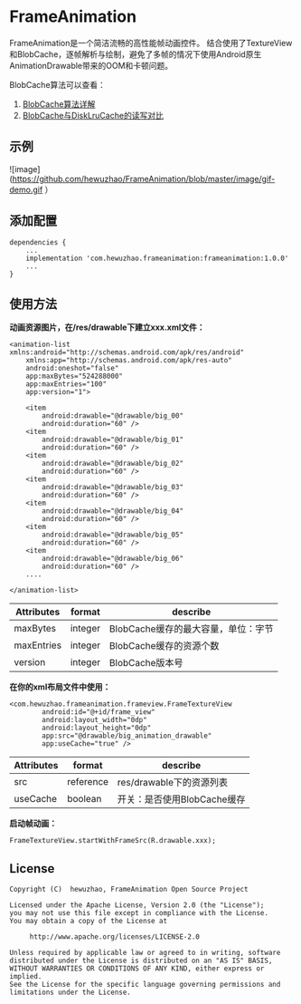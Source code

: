 # FrameAnimation

FrameAnimation是一个简洁流畅的高性能帧动画控件。
结合使用了TextureView和BlobCache，逐帧解析与绘制，避免了多帧的情况下使用Android原生AnimationDrawable带来的OOM和卡顿问题。

BlobCache算法可以查看：
1. [BlobCache算法详解](https://blog.csdn.net/hewuzhao/article/details/108028320)
2. [BlobCache与DiskLruCache的读写对比](https://blog.csdn.net/hewuzhao/article/details/108696808)

## 示例
![image](https://github.com/hewuzhao/FrameAnimation/blob/master/image/gif-demo.gif ）

## 添加配置
```
dependencies {
    ...
    implementation 'com.hewuzhao.frameanimation:frameanimation:1.0.0'
    ...
}
```

## 使用方法
**动画资源图片，在/res/drawable下建立xxx.xml文件：**
```
<animation-list xmlns:android="http://schemas.android.com/apk/res/android"
    xmlns:app="http://schemas.android.com/apk/res-auto"
    android:oneshot="false"
    app:maxBytes="524288000"
    app:maxEntries="100"
    app:version="1">

    <item
        android:drawable="@drawable/big_00"
        android:duration="60" />
    <item
        android:drawable="@drawable/big_01"
        android:duration="60" />
    <item
        android:drawable="@drawable/big_02"
        android:duration="60" />
    <item
        android:drawable="@drawable/big_03"
        android:duration="60" />
    <item
        android:drawable="@drawable/big_04"
        android:duration="60" />
    <item
        android:drawable="@drawable/big_05"
        android:duration="60" />
    <item
        android:drawable="@drawable/big_06"
        android:duration="60" />
    ....

</animation-list>
```

|Attributes|format|describe|
|-----|-----|-----|
|maxBytes    |integer    |BlobCache缓存的最大容量，单位：字节    |
|maxEntries    |integer    |BlobCache缓存的资源个数    |
|version    |integer    |BlobCache版本号    |




**在你的xml布局文件中使用：**
```
<com.hewuzhao.frameanimation.frameview.FrameTextureView
        android:id="@+id/frame_view"
        android:layout_width="0dp"
        android:layout_height="0dp"
        app:src="@drawable/big_animation_drawable"
        app:useCache="true" />
```
|Attributes|format|describe|
|-----|-----|-----|
|src    |reference    |res/drawable下的资源列表    |
|useCache    |boolean    |开关：是否使用BlobCache缓存    |


**启动帧动画：**
```
FrameTextureView.startWithFrameSrc(R.drawable.xxx);
```

## License
```
Copyright (C)  hewuzhao, FrameAnimation Open Source Project

Licensed under the Apache License, Version 2.0 (the "License");
you may not use this file except in compliance with the License.
You may obtain a copy of the License at

     http://www.apache.org/licenses/LICENSE-2.0

Unless required by applicable law or agreed to in writing, software
distributed under the License is distributed on an "AS IS" BASIS,
WITHOUT WARRANTIES OR CONDITIONS OF ANY KIND, either express or implied.
See the License for the specific language governing permissions and
limitations under the License.
```
